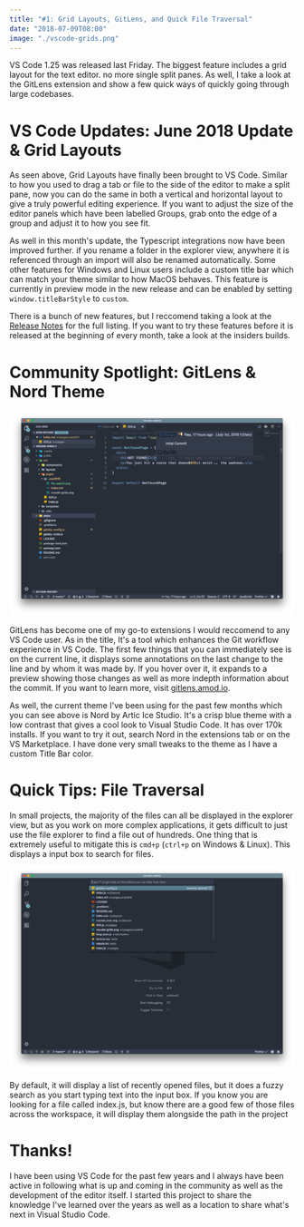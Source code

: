 ```yaml
---
title: "#1: Grid Layouts, GitLens, and Quick File Traversal"
date: "2018-07-09T08:00"
image: "./vscode-grids.png"
---
```


VS Code 1.25 was released last Friday. The biggest feature includes a grid layout for the text editor. no more single split panes. As well, I take a look at the GitLens extension and show a few quick ways of quickly going through large codebases.

<!-- end -->

# VS Code Updates: June 2018 Update & Grid Layouts

As seen above, Grid Layouts have finally been brought to VS Code. Similar to how you used to drag a tab or file to the side of the editor to make a split pane, now you can do the same in both a vertical and horizontal layout to give a truly powerful editing experience. If you want to adjust the size of the editor panels which have been labelled Groups, grab onto the edge of a group and adjust it to how you see fit.

As well in this month's update, the Typescript integrations now have been improved further. if you rename a folder in the explorer view, anywhere it is referenced through an import will also be renamed automatically. Some other features for Windows and Linux users include a custom title bar which can match your theme similar to how MacOS behaves. This feature is currently in preview mode in the new release and can be enabled by setting `window.titleBarStyle` to `custom`.

There is a bunch of new features, but I reccomend taking a look at the [Release Notes](https://code.visualstudio.com/updates/v1_25) for the full listing. If you want to try these features before it is released at the beginning of every month, take a look at the insiders builds.

# Community Spotlight: GitLens & Nord Theme

![GitLens Preview](gitlens.png)

GitLens has become one of my go-to extensions I would reccomend to any VS Code user. As in the title, It's a tool which enhances the Git workflow experience in VS Code. The first few things that you can immediately see is on the current line, it displays some annotations on the last change to the line and by whom it was made by. If you hover over it, it expands to a preview showing those changes as well as more indepth information about the commit. If you want to learn more, visit [gitlens.amod.io](https://gitlens.amod.io/).

As well, the current theme I've been using for the past few months which you can see above is Nord by Artic Ice Studio. It's a crisp blue theme with a low contrast that gives a cool look to Visual Studio Code. It has over 170k installs. If you want to try it out, search Nord in the extensions tab or on the VS Marketplace. I have done very small tweaks to the theme as I have a custom Title Bar color.

# Quick Tips: File Traversal

In small projects, the majority of the files can all be displayed in the explorer view, but as you work on more complex applications, it gets difficult to just use the file explorer to find a file out of hundreds. One thing that is extremely useful to mitigate this is `cmd+p` (`ctrl+p` on Windows & Linux). This displays a input box to search for files.

![File Search](file_search.png)

By default, it will display a list of recently opened files, but it does a fuzzy search as you start typing text into the input box. If you know you are looking for a file called index.js, but know there are a good few of those files across the workspace, it will display them alongside the path in the project

# Thanks!

I have been using VS Code for the past few years and I always have been active in following what is up and coming in the community as well as the development of the editor itself. I started this project to share the knowledge I've learned over the years as well as a location to share what's next in Visual Studio Code.

